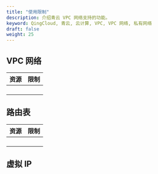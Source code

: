 ```yaml
---
title: "使用限制"
description: 介绍青云 VPC 网络支持的功能。
keyword: QingCloud, 青云, 云计算, VPC, VPC 网络, 私有网络
draft: false
weight: 25
---
```




## VPC 网络

| 资源 | 限制 |
| :--- | :--- |
|      |      |
|      |      |
|      |      |
|      |      |

## 路由表

| 资源 | 限制 |
| :--- | :--- |
|      |      |
|      |      |
|      |      |
|      |      |



## 虚拟 IP



